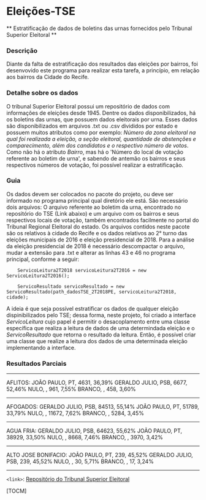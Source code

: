 # Eleições-TSE
** Estratificação de dados de boletins das urnas fornecidos pelo Tribunal Superior Eleitoral **

### Descrição
Diante da falta de estratificação dos resultados das eleições por bairros, foi desenvovido este programa para realizar esta tarefa, a princípio, em relação aos bairros da Cidade do Recife.

### Detalhe sobre os dados
O tribunal Superior Eleitoral possui um repositório de dados com informações de eleições desde 1945. Dentre os dados disponibilizados, há os boletins das urnas, que possuem dados eleitorais por urna. Esses dados são disponibilizados em arquivos .txt ou .csv divididos por estado e possuem muitos atributos como por exemplo: *Número da zona eleitoral na qual foi realizada a eleição, a seção eleitoral, quantidade de abstenções e comparecimento, além dos candidatos e o respectivo número de votos*. Como não há o atributo *Bairro*, mas há o 'Número do local de votação referente ao boletim de urna', e sabendo de antemão os bairros e seus respectivos números de votação, foi possível realizar a estratificação.

### Guia
Os dados devem ser colocados no pacote do projeto, ou deve ser informado no programa principal qual diretório ele está. São necessário dois arquivos: O arquivo referente ao boletim da urna, encontrado no repositório do TSE (Link abaixo) e um arquivo com os bairros e seus respectivos locais de votação, também encontrados facilmente no portal do Tribunal Regional Eleitoral do estado.
Os arquivos contidos neste pacote são os relativos à cidade do Recife e os dados relativos ao 2° turno das eleições municipais de 2016 e eleição presidencial de 2018. Para a análise da eleição presidencial de 2018 é necessário descompactar o arquivo, mudar a extensão para .txt e alterar as linhas 43 e 46 no programa principal, conforme a seguir:

		ServicoLeitura2T2018 servicoLeitura2T2016 = new ServicoLeitura2T2016();

		ServicoResultado servicoResultado = new ServicoResultado(path_dadosTSE_2T2018PE, servicoLeitura2T2018, cidade);

A ideia é que seja possível estratificar os dados de qualquer eleição dispinibilizados pelo TSE; dessa forma, neste projeto, foi criado a interface *ServicoLeitura* cujo papel é permitir o desacoplamento entre uma classe específica que realiza a leitura de dados de uma determindada eleição e o *ServicoResultado* que retorna o resultado da leitura. Então, é possível criar uma classe que realize a leitura dos dados de uma determinada eleição implementando a interface.

### Resultados Parciais
-------------------------------------
AFLITOS:
JOÃO PAULO, PT, 4631, 36,39%
GERALDO JULIO, PSB, 6677, 52,46%
NULO, , 961, 7,55%
BRANCO, , 458, 3,60%

-------------------------------------
AFOGADOS:
GERALDO JULIO, PSB, 84513, 55,14%
JOÃO PAULO, PT, 51789, 33,79%
NULO, , 11672, 7,62%
BRANCO, , 5284, 3,45%

-------------------------------------
AGUA FRIA:
GERALDO JULIO, PSB, 64623, 55,62%
JOÃO PAULO, PT, 38929, 33,50%
NULO, , 8668, 7,46%
BRANCO, , 3970, 3,42%

-------------------------------------
ALTO JOSE BONIFACIO:
JOÃO PAULO, PT, 239, 45,52%
GERALDO JULIO, PSB, 239, 45,52%
NULO, , 30, 5,71%
BRANCO, , 17, 3,24%

-------------------------------------

`<link>`: [Repositório do Tribunal Superior Eleitoral](http://www.tse.jus.br/eleicoes/estatisticas/repositorio-de-dados-eleitorais-1/repositorio-de-dados-eleitorais "Repositório do Tribunal Superior Eleitoral")


[TOCM]

